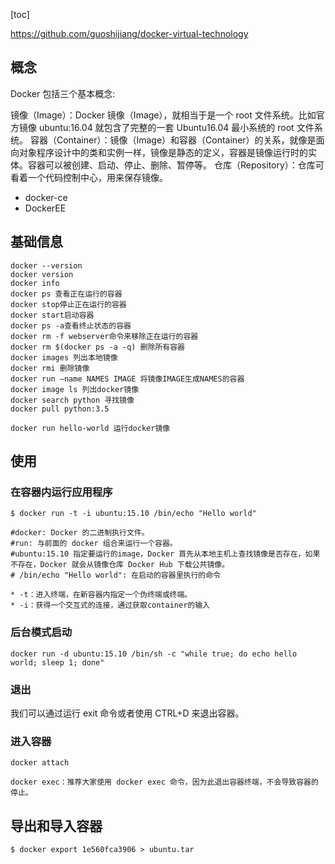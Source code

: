 <!-- @import "[TOC]" {cmd="toc" depthFrom=2 depthTo=3 orderedList=false} -->

[toc]

https://github.com/guoshijiang/docker-virtual-technology

## 概念
Docker 包括三个基本概念:

镜像（Image）：Docker 镜像（Image），就相当于是一个 root 文件系统。比如官方镜像 ubuntu:16.04 就包含了完整的一套 Ubuntu16.04 最小系统的 root 文件系统。
容器（Container）：镜像（Image）和容器（Container）的关系，就像是面向对象程序设计中的类和实例一样，镜像是静态的定义，容器是镜像运行时的实体。容器可以被创建、启动、停止、删除、暂停等。
仓库（Repository）：仓库可看着一个代码控制中心，用来保存镜像。

+ docker-ce
+ DockerEE
## 基础信息
```
docker --version
docker version
docker info
docker ps 查看正在运行的容器
docker stop停止正在运行的容器
docker start启动容器
docker ps -a查看终止状态的容器
docker rm -f webserver命令来移除正在运行的容器
docker rm $(docker ps -a -q) 删除所有容器
docker images 列出本地镜像
docker rmi 删除镜像
docker run —name NAMES IMAGE 将镜像IMAGE生成NAMES的容器
docker image ls 列出docker镜像
docker search python 寻找镜像
docker pull python:3.5

docker run hello-world 运行docker镜像

```
## 使用
### 在容器内运行应用程序
```
$ docker run -t -i ubuntu:15.10 /bin/echo "Hello world"

#docker: Docker 的二进制执行文件。
#run: 与前面的 docker 组合来运行一个容器。
#ubuntu:15.10 指定要运行的image，Docker 首先从本地主机上查找镜像是否存在，如果不存在，Docker 就会从镜像仓库 Docker Hub 下载公共镜像。
# /bin/echo "Hello world": 在启动的容器里执行的命令

* -t：进入终端，在新容器内指定一个伪终端或终端。
* -i：获得一个交互式的连接，通过获取container的输入
```

### 后台模式启动
```
docker run -d ubuntu:15.10 /bin/sh -c "while true; do echo hello world; sleep 1; done"
```
### 退出
我们可以通过运行 exit 命令或者使用 CTRL+D 来退出容器。

### 进入容器
```
docker attach

docker exec：推荐大家使用 docker exec 命令，因为此退出容器终端，不会导致容器的停止。
```

## 导出和导入容器
```
$ docker export 1e560fca3906 > ubuntu.tar
```

